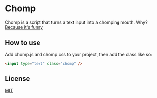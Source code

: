 # Chomp

Chomp is a script that turns a text input into a chomping mouth. Why? [Because it's funny](https://www.reddit.com/r/badUIbattles/comments/12g88vo/an_input_box_that_eats_what_is_typed/) 

## How to use

Add chomp.js and chomp.css to your project, then add the class like so:


```html
<input type="text" class="chomp" />
```

## License

[MIT](https://choosealicense.com/licenses/mit/)